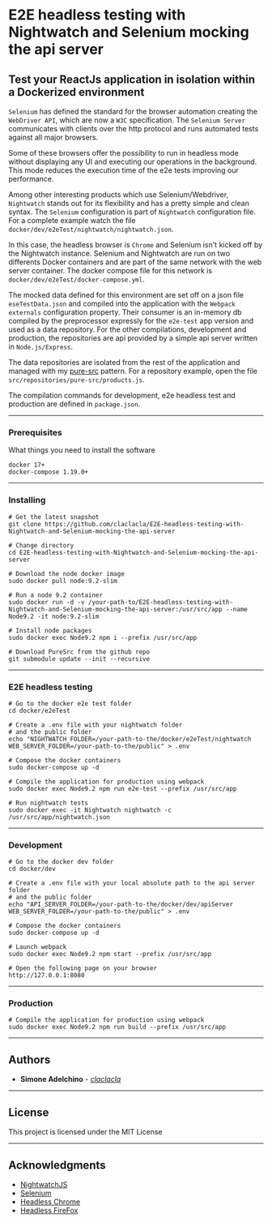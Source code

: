 # E2E headless testing with Nightwatch and Selenium mocking the api server 

## Test your ReactJs application in isolation within a Dockerized environment

`Selenium` has defined the standard for the browser automation creating the `WebDriver API`, which are now a `W3C` specification. The `Selenium Server` communicates with clients over the http protocol and runs automated tests against all major browsers.

Some of these browsers offer the possibility to run in headless mode without displaying any UI and executing our operations in the background.
This mode reduces the execution time of the e2e tests improving our performance.

Among other interesting products which use Selenium/Webdriver, `Nightwatch` stands out for its flexibility and has a pretty simple and clean syntax.
The `Selenium` configuration is part of `Nightwatch` configuration file. For a complete example watch the file `docker/dev/e2eTest/nightwatch/nightwatch.json`. 

In this case, the headless browser is `Chrome` and Selenium isn't kicked off by the Nightwatch instance.
Selenium and Nightwatch are run on two differents Docker containers and are part of the same network with the web server container. The docker compose file for this network is `docker/dev/e2eTest/docker-compose.yml`.

The mocked data defined for this environment are set off on a json file `eseTestData.json` and compiled into the application with the `Webpack` `externals` configuration property. Their consumer is an in-memory db compiled by the preprocessor expressly for the `e2e-test` app version and used as a data repository. 
For the other compilations, development and production, the repositories are api provided by a simple api server written in `Node.js/Express`.  

The data repositories are isolated from the rest of the application and managed with my [pure-src](https://github.com/claclacla/PureSrc-A-functional-programming-approach-to-the-repository-pattern) pattern. For a repository example, open the file `src/repositories/pure-src/products.js`.

The compilation commands for development, e2e headless test and production are defined in `package.json`.

--------------------------------------------------------------------------------

### Prerequisites

What things you need to install the software

```
docker 17+
docker-compose 1.19.0+
```

--------------------------------------------------------------------------------

### Installing

```
# Get the latest snapshot
git clone https://github.com/claclacla/E2E-headless-testing-with-Nightwatch-and-Selenium-mocking-the-api-server

# Change directory
cd E2E-headless-testing-with-Nightwatch-and-Selenium-mocking-the-api-server

# Download the node docker image 
sudo docker pull node:9.2-slim

# Run a node 9.2 container
sudo docker run -d -v /your-path-to/E2E-headless-testing-with-Nightwatch-and-Selenium-mocking-the-api-server:/usr/src/app --name Node9.2 -it node:9.2-slim

# Install node packages
sudo docker exec Node9.2 npm i --prefix /usr/src/app

# Download PureSrc from the github repo
git submodule update --init --recursive

```

--------------------------------------------------------------------------------

### E2E headless testing

```
# Go to the docker e2e test folder
cd docker/e2eTest

# Create a .env file with your nightwatch folder
# and the public folder
echo "NIGHTWATCH_FOLDER=/your-path-to-the/docker/e2eTest/nightwatch
WEB_SERVER_FOLDER=/your-path-to-the/public" > .env

# Compose the docker containers
sudo docker-compose up -d

# Compile the application for production using webpack 
sudo docker exec Node9.2 npm run e2e-test --prefix /usr/src/app

# Run nightwatch tests 
sudo docker exec -it Nightwatch nightwatch -c /usr/src/app/nightwatch.json

```

--------------------------------------------------------------------------------

### Development

```
# Go to the docker dev folder
cd docker/dev

# Create a .env file with your local absolute path to the api server folder
# and the public folder
echo "API_SERVER_FOLDER=/your-path-to-the/docker/dev/apiServer
WEB_SERVER_FOLDER=/your-path-to-the/public" > .env

# Compose the docker containers
sudo docker-compose up -d

# Launch webpack 
sudo docker exec Node9.2 npm start --prefix /usr/src/app

# Open the following page on your browser
http://127.0.0.1:8080

```

--------------------------------------------------------------------------------

### Production

```
# Compile the application for production using webpack 
sudo docker exec Node9.2 npm run build --prefix /usr/src/app

```

--------------------------------------------------------------------------------

## Authors

- **Simone Adelchino** - [_claclacla_](https://twitter.com/_claclacla_)

--------------------------------------------------------------------------------

## License

This project is licensed under the MIT License

--------------------------------------------------------------------------------

## Acknowledgments

- [NightwatchJS](http://nightwatchjs.org/)
- [Selenium](http://www.seleniumhq.org/)
- [Headless Chrome](https://developers.google.com/web/updates/2017/04/headless-chrome)
- [Headless FireFox](https://developer.mozilla.org/en-US/Firefox/Headless_mode)
